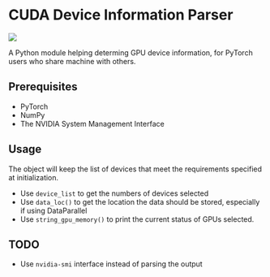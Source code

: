 # CUDA Device Information Parser

![](https://img.shields.io/badge/Made%20for-PyTorch-orange)

A Python module helping determing GPU device information, for PyTorch users who share machine with others.

## Prerequisites

* PyTorch
* NumPy
* The NVIDIA System Management Interface

## Usage

The object will keep the list of devices that meet the requirements specified at initialization. 

* Use `device_list` to get the numbers of devices selected
* Use `data_loc()` to get the location the data should be stored, especially if using DataParallel
* Use `string_gpu_memory()`  to print the current status of GPUs selected. 

## TODO

* Use `nvidia-smi` interface instead of parsing the output